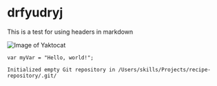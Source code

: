 # drfyudryj
This is a test for using headers in markdown

![Image of Yaktocat](https://octodex.github.com/images/yaktocat.png)

```var myVar = "Hello, world!";```

```$ git init
Initialized empty Git repository in /Users/skills/Projects/recipe-repository/.git/
```

